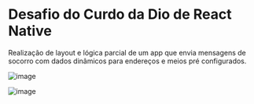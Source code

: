 # Desafio do Curdo da Dio de React Native
Realização de layout e lógica parcial de um app que envia mensagens de socorro com dados dinâmicos para endereços e meios pré configurados.


![image](https://github.com/MatheusNascimento99/React-Native-Desafio-App/assets/139829100/f4e4946f-abf5-4fad-8de9-8d48b21bc550)


![image](https://github.com/MatheusNascimento99/React-Native-Desafio-App/assets/139829100/3c733149-7b94-4611-a907-ee3787986e24)


